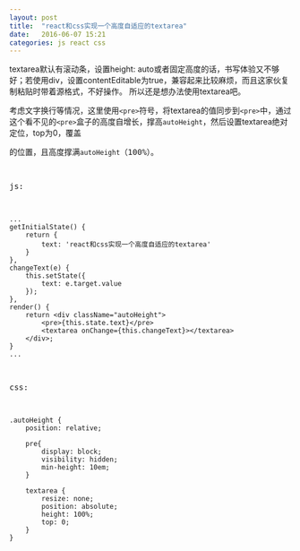 ```yaml
---
layout: post
title:  "react和css实现一个高度自适应的textarea"
date:   2016-06-07 15:21
categories: js react css
---
```


textarea默认有滚动条，设置height: auto或者固定高度的话，书写体验又不够好；若使用div，设置contentEditable为true，兼容起来比较麻烦，而且这家伙复制粘贴时带着源格式，不好操作。
所以还是想办法使用textarea吧。<!--more-->

考虑文字换行等情况，这里使用`<pre>`符号，将textarea的值同步到`<pre>`中，通过这个看不见的`<pre>`盒子的高度自增长，撑高`autoHeight`，然后设置textarea绝对定位，top为0，覆盖<pre>的位置，且高度撑满`autoHeight`（100%）。

js:

    ...
    getInitialState() {
        return {
            text: 'react和css实现一个高度自适应的textarea'
        }
    },
    changeText(e) {
        this.setState({
            text: e.target.value
        });
    },
    render() {
        return <div className="autoHeight">
            <pre>{this.state.text}</pre>
            <textarea onChange={this.changeText}></textarea>
        </div>;
    }
    ...

css:

    .autoHeight {
        position: relative;

        pre{
            display: block;
            visibility: hidden;
            min-height: 10em;
        }

        textarea {
            resize: none;
            position: absolute;
            height: 100%;
            top: 0;
        }
    }

